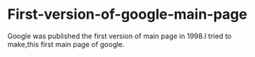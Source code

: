 # First-version-of-google-main-page
 Google was published the first version of main page in 1998.I tried to make,this first main page of google.
